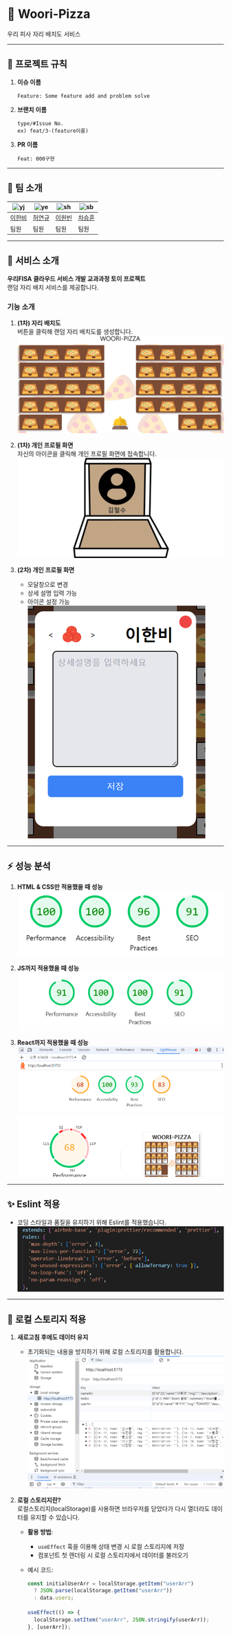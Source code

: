 # 🍕 **Woori-Pizza**

우리 피사 자리 배치도 서비스

---

## 🚧 **프로젝트 규칙**

1. **이슈 이름**

   ```
   Feature: Some feature add and problem solve
   ```

2. **브랜치 이름**

   ```
   type/#Issue No.
   ex) feat/3-(feature이름)
   ```

3. **PR 이름**
   ```
   Feat: 000구현
   ```

---

## 👻 **팀 소개**

| ![yj](https://avatars.githubusercontent.com/u/99820610?v=4) | ![ye](https://avatars.githubusercontent.com/u/193202528?v=4) | ![sh](https://avatars.githubusercontent.com/u/128762057?v=4) | ![sb](https://avatars.githubusercontent.com/u/58865827?v=4) |
| ----------------------------------------------------------- | ------------------------------------------------------------ | ------------------------------------------------------------ | ----------------------------------------------------------- |
| [이한비](https://github.com/AlmondBreez3)                   | [허연규](https://github.com/dpdms529)                        | [이원빈](https://github.com/Lwonbin)                         | [차승훈](https://github.com/eratchacha)                     |
| 팀원                                                        | 팀원                                                         | 팀원                                                         | 팀원                                                        |

---

## 🍦 **서비스 소개**

**우리FISA 클라우드 서비스 개발 교과과정 토이 프로젝트**  
랜덤 자리 배치 서비스를 제공합니다.

### 기능 소개

1. **(1차) 자리 배치도**  
   버튼을 클릭해 랜덤 자리 배치도를 생성합니다.  
   ![자리 배치도](/images/readme1.png)

2. **(1차) 개인 프로필 화면**  
   자신의 아이콘을 클릭해 개인 프로필 화면에 접속합니다.  
   ![개인 프로필 화면](/images/readme2.png)

3. **(2차) 개인 프로필 화면**
   - 모달창으로 변경
   - 상세 설명 입력 가능
   - 아이콘 설정 가능  
     ![개인 프로필 화면2](/images/profile2.png)

---

## ⚡ **성능 분석**

1. **HTML & CSS만 적용했을 때 성능**  
   ![HTML 성능](/images/lighthouse1.png)

2. **JS까지 적용했을 때 성능**  
   ![JS 성능](/images/lighthouse2.png)

3. **React까지 적용했을 때 성능**
   ![React 성능](/images/lighthouse3.png)

---

## ✨ **Eslint 적용**

- 코딩 스타일과 품질을 유지하기 위해 Eslint를 적용했습니다.  
  ![Eslint 적용 화면](/images/es.png)

---

## 📂 **로컬 스토리지 적용**

1. **새로고침 후에도 데이터 유지**

   - 초기화되는 내용을 방지하기 위해 로컬 스토리지를 활용합니다.  
     ![로컬 스토리지 적용 화면](/images/localstorage.png)

2. **로컬 스토리지란?**  
    로컬스토리지(localStorage)를 사용하면 브라우저를 닫았다가 다시 열더라도 데이터를 유지할 수 있습니다.

   - **활용 방법**:
     - `useEffect` 훅을 이용해 상태 변경 시 로컬 스토리지에 저장
     - 컴포넌트 첫 렌더링 시 로컬 스토리지에서 데이터를 불러오기
   - 예시 코드:

     ```jsx
     const initialUserArr = localStorage.getItem("userArr")
       ? JSON.parse(localStorage.getItem("userArr"))
       : data.users;

     useEffect(() => {
       localStorage.setItem("userArr", JSON.stringify(userArr));
     }, [userArr]);
     ```
